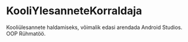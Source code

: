 # KooliYlesanneteKorraldaja
Kooliülesannete haldamiseks, võimalik edasi arendada Android Studios. OOP Rühmatöö.
